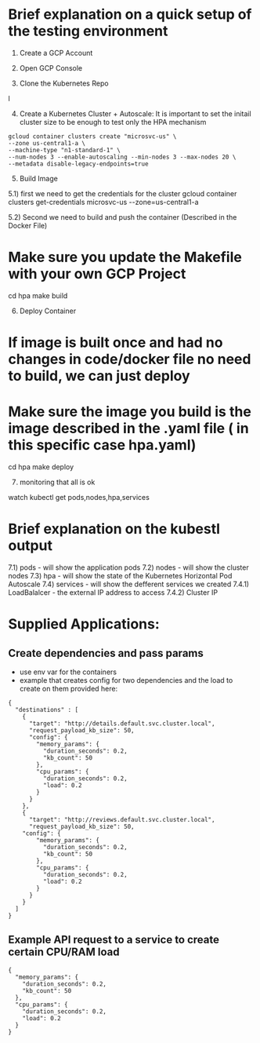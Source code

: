 
# Brief explanation on a quick setup of the testing environment

1) Create a GCP Account

2) Open GCP Console

3) Clone the Kubernetes Repo

l

4) Create a Kubernetes Cluster + Autoscale:
It is important to set the initail cluster size to be enough to test only the HPA mechanism

```
gcloud container clusters create "microsvc-us" \
--zone us-central1-a \
--machine-type "n1-standard-1" \
--num-nodes 3 --enable-autoscaling --min-nodes 3 --max-nodes 20 \
--metadata disable-legacy-endpoints=true
```

5) Build Image

5.1) first we need to get the credentials for the cluster
gcloud container clusters get-credentials microsvc-us --zone=us-central1-a

5.2) Second we need to build and push the container (Described in the Docker File)
# Make sure you update the Makefile with your own GCP Project

cd hpa
make build

6) Deploy Container

# If image is built once and had no changes in code/docker file no need to build, we can just deploy
# Make sure the image you build is the image described in the .yaml file ( in this specific case hpa.yaml)
cd hpa
make deploy

7) monitoring that all is ok

watch kubectl get pods,nodes,hpa,services

# Brief explanation on the kubestl output
7.1) pods - will show the application pods
7.2) nodes - will show the cluster nodes
7.3) hpa - will show the state of the Kubernetes Horizontal Pod Autoscale
7.4) services - will show the defferent services we created
7.4.1) LoadBalalcer - the external IP address to access
7.4.2) Cluster IP


# Supplied Applications:

## Create dependencies and pass params 
- use env var for the containers
- example that creates config for two dependencies and the load to create on them provided here:
```
{
  "destinations" : [
    {
      "target": "http://details.default.svc.cluster.local",
      "request_payload_kb_size": 50,
      "config": {
        "memory_params": {
          "duration_seconds": 0.2,
          "kb_count": 50
        },
        "cpu_params": {
          "duration_seconds": 0.2,
          "load": 0.2
        }
      }
    },
    {
      "target": "http://reviews.default.svc.cluster.local",
      "request_payload_kb_size": 50,
    "config": {
        "memory_params": {
          "duration_seconds": 0.2,
          "kb_count": 50
        },
        "cpu_params": {
          "duration_seconds": 0.2,
          "load": 0.2
        }
      }
    }
  ]
}
```

## Example API request to a service to create certain CPU/RAM load

```
{
  "memory_params": {
    "duration_seconds": 0.2,
    "kb_count": 50
  },
  "cpu_params": {
    "duration_seconds": 0.2,
    "load": 0.2
  }
}
```
